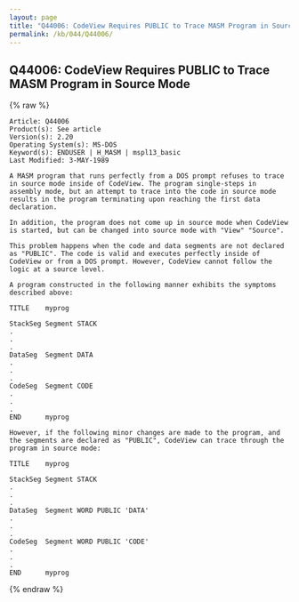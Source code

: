 ```yaml
---
layout: page
title: "Q44006: CodeView Requires PUBLIC to Trace MASM Program in Source Mode"
permalink: /kb/044/Q44006/
---
```


## Q44006: CodeView Requires PUBLIC to Trace MASM Program in Source Mode

{% raw %}

	Article: Q44006
	Product(s): See article
	Version(s): 2.20
	Operating System(s): MS-DOS
	Keyword(s): ENDUSER | H_MASM | mspl13_basic
	Last Modified: 3-MAY-1989
	
	A MASM program that runs perfectly from a DOS prompt refuses to trace
	in source mode inside of CodeView. The program single-steps in
	assembly mode, but an attempt to trace into the code in source mode
	results in the program terminating upon reaching the first data
	declaration.
	
	In addition, the program does not come up in source mode when CodeView
	is started, but can be changed into source mode with "View" "Source".
	
	This problem happens when the code and data segments are not declared
	as "PUBLIC". The code is valid and executes perfectly inside of
	CodeView or from a DOS prompt. However, CodeView cannot follow the
	logic at a source level.
	
	A program constructed in the following manner exhibits the symptoms
	described above:
	
	TITLE    myprog
	
	StackSeg Segment STACK
	.
	.
	.
	DataSeg  Segment DATA
	.
	.
	.
	CodeSeg  Segment CODE
	.
	.
	.
	END      myprog
	
	However, if the following minor changes are made to the program, and
	the segments are declared as "PUBLIC", CodeView can trace through the
	program in source mode:
	
	TITLE    myprog
	
	StackSeg Segment STACK
	.
	.
	.
	DataSeg  Segment WORD PUBLIC 'DATA'
	.
	.
	.
	CodeSeg  Segment WORD PUBLIC 'CODE'
	.
	.
	.
	END      myprog

{% endraw %}
